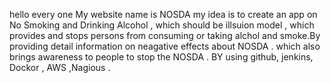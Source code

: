 hello every one 
My website name is NOSDA 
my idea is to create an app on No Smoking and Drinking Alcohol , which should be illsuion model , which provides and stops persons from consuming or taking alchol and smoke.By providing detail information on neagative effects about NOSDA . which also brings awareness to people to stop the NOSDA .
BY using github, jenkins, Dockor , AWS ,Nagious .



